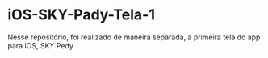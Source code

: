 # iOS-SKY-Pady-Tela-1
  Nesse repositório, foi realizado de maneira separada, a primeira tela do app para iOS, SKY Pedy
